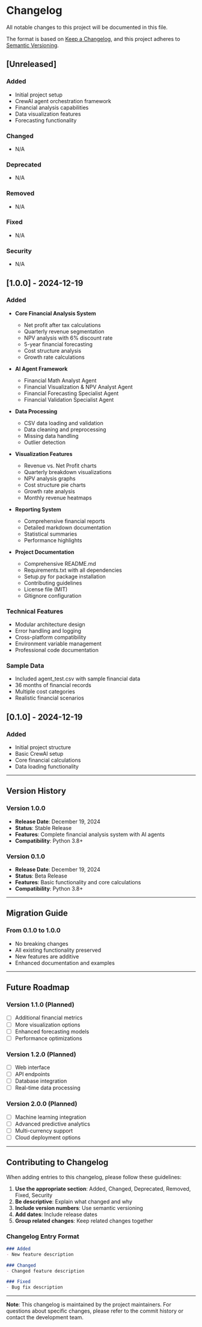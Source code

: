 # Changelog

All notable changes to this project will be documented in this file.

The format is based on [Keep a Changelog](https://keepachangelog.com/en/1.0.0/),
and this project adheres to [Semantic Versioning](https://semver.org/spec/v2.0.0.html).

## [Unreleased]

### Added
- Initial project setup
- CrewAI agent orchestration framework
- Financial analysis capabilities
- Data visualization features
- Forecasting functionality

### Changed
- N/A

### Deprecated
- N/A

### Removed
- N/A

### Fixed
- N/A

### Security
- N/A

## [1.0.0] - 2024-12-19

### Added
- **Core Financial Analysis System**
  - Net profit after tax calculations
  - Quarterly revenue segmentation
  - NPV analysis with 6% discount rate
  - 5-year financial forecasting
  - Cost structure analysis
  - Growth rate calculations

- **AI Agent Framework**
  - Financial Math Analyst Agent
  - Financial Visualization & NPV Analyst Agent
  - Financial Forecasting Specialist Agent
  - Financial Validation Specialist Agent

- **Data Processing**
  - CSV data loading and validation
  - Data cleaning and preprocessing
  - Missing data handling
  - Outlier detection

- **Visualization Features**
  - Revenue vs. Net Profit charts
  - Quarterly breakdown visualizations
  - NPV analysis graphs
  - Cost structure pie charts
  - Growth rate analysis
  - Monthly revenue heatmaps

- **Reporting System**
  - Comprehensive financial reports
  - Detailed markdown documentation
  - Statistical summaries
  - Performance highlights

- **Project Documentation**
  - Comprehensive README.md
  - Requirements.txt with all dependencies
  - Setup.py for package installation
  - Contributing guidelines
  - License file (MIT)
  - Gitignore configuration

### Technical Features
- Modular architecture design
- Error handling and logging
- Cross-platform compatibility
- Environment variable management
- Professional code documentation

### Sample Data
- Included agent_test.csv with sample financial data
- 36 months of financial records
- Multiple cost categories
- Realistic financial scenarios

## [0.1.0] - 2024-12-19

### Added
- Initial project structure
- Basic CrewAI setup
- Core financial calculations
- Data loading functionality

---

## Version History

### Version 1.0.0
- **Release Date**: December 19, 2024
- **Status**: Stable Release
- **Features**: Complete financial analysis system with AI agents
- **Compatibility**: Python 3.8+

### Version 0.1.0
- **Release Date**: December 19, 2024
- **Status**: Beta Release
- **Features**: Basic functionality and core calculations
- **Compatibility**: Python 3.8+

---

## Migration Guide

### From 0.1.0 to 1.0.0
- No breaking changes
- All existing functionality preserved
- New features are additive
- Enhanced documentation and examples

---

## Future Roadmap

### Version 1.1.0 (Planned)
- [ ] Additional financial metrics
- [ ] More visualization options
- [ ] Enhanced forecasting models
- [ ] Performance optimizations

### Version 1.2.0 (Planned)
- [ ] Web interface
- [ ] API endpoints
- [ ] Database integration
- [ ] Real-time data processing

### Version 2.0.0 (Planned)
- [ ] Machine learning integration
- [ ] Advanced predictive analytics
- [ ] Multi-currency support
- [ ] Cloud deployment options

---

## Contributing to Changelog

When adding entries to this changelog, please follow these guidelines:

1. **Use the appropriate section**: Added, Changed, Deprecated, Removed, Fixed, Security
2. **Be descriptive**: Explain what changed and why
3. **Include version numbers**: Use semantic versioning
4. **Add dates**: Include release dates
5. **Group related changes**: Keep related changes together

### Changelog Entry Format
```markdown
### Added
- New feature description

### Changed
- Changed feature description

### Fixed
- Bug fix description
```

---

**Note**: This changelog is maintained by the project maintainers. For questions about specific changes, please refer to the commit history or contact the development team. 